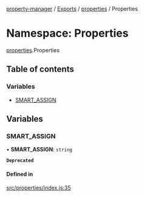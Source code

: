 [property-manager](../README.md) / [Exports](../modules.md) / [properties](properties-1.md) / Properties

# Namespace: Properties

[properties](properties-1.md).Properties

## Table of contents

### Variables

- [SMART\_ASSIGN](properties-1.Properties.md#smart_assign)

## Variables

### SMART\_ASSIGN

• **SMART\_ASSIGN**: `string`

**`Deprecated`**

#### Defined in

[src/properties/index.js:35](https://github.com/snowyu/property-manager.js/blob/2259d20/src/properties/index.js#L35)

